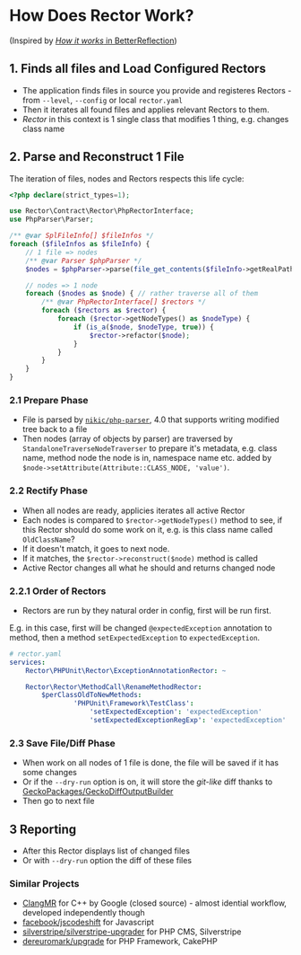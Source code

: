 # How Does Rector Work?

(Inspired by [*How it works* in BetterReflection](https://github.com/Roave/BetterReflection/blob/master/docs/how-it-works.md))

## 1. Finds all files and Load Configured Rectors

- The application finds files in source you provide and registeres Rectors - from `--level`, `--config` or local `rector.yaml`
- Then it iterates all found files and applies relevant Rectors to them.
- *Rector* in this context is 1 single class that modifies 1 thing, e.g. changes class name

## 2. Parse and Reconstruct 1 File

The iteration of files, nodes and Rectors respects this life cycle:

```php
<?php declare(strict_types=1);

use Rector\Contract\Rector\PhpRectorInterface;
use PhpParser\Parser;

/** @var SplFileInfo[] $fileInfos */
foreach ($fileInfos as $fileInfo) {
    // 1 file => nodes
    /** @var Parser $phpParser */
    $nodes = $phpParser->parse(file_get_contents($fileInfo->getRealPath()));

    // nodes => 1 node
    foreach ($nodes as $node) { // rather traverse all of them
        /** @var PhpRectorInterface[] $rectors */
        foreach ($rectors as $rector) {
            foreach ($rector->getNodeTypes() as $nodeType) {
                if (is_a($node, $nodeType, true)) {
                    $rector->refactor($node);
                }
            }
        }
    }
}
```

### 2.1 Prepare Phase

- File is parsed by [`nikic/php-parser`](https://github.com/nikic/PHP-Parser), 4.0 that supports writing modified tree back to a file
- Then nodes (array of objects by parser) are traversed by `StandaloneTraverseNodeTraverser` to prepare it's metadata, e.g. class name, method node the node is in, namespace name etc. added by `$node->setAttribute(Attribute::CLASS_NODE, 'value')`.

### 2.2 Rectify Phase

- When all nodes are ready, applicies iterates all active Rector
- Each nodes is compared to `$rector->getNodeTypes()` method to see, if this Rector should do some work on it, e.g. is this class name called `OldClassName`?
- If it doesn't match, it goes to next node.
- If it matches, the `$rector->reconstruct($node)` method is called
- Active Rector changes all what he should and returns changed node

### 2.2.1 Order of Rectors

- Rectors are run by they natural order in config, first will be run first.

E.g. in this case, first will be changed `@expectedException` annotation to method,
 then a method `setExpectedException` to `expectedException`.

```yaml
# rector.yaml
services:
    Rector\PHPUnit\Rector\ExceptionAnnotationRector: ~

    Rector\Rector\MethodCall\RenameMethodRector:
        $perClassOldToNewMethods:
                'PHPUnit\Framework\TestClass':
                    'setExpectedException': 'expectedException'
                    'setExpectedExceptionRegExp': 'expectedException'
```

### 2.3 Save File/Diff Phase

- When work on all nodes of 1 file is done, the file will be saved if it has some changes
- Or if the `--dry-run` option is on, it will store the *git-like* diff thanks to [GeckoPackages/GeckoDiffOutputBuilder](https://github.com/GeckoPackages/GeckoDiffOutputBuilder)
- Then go to next file

## 3 Reporting

- After this Rector displays list of changed files
- Or with `--dry-run` option the diff of these files

### Similar Projects

- [ClangMR](https://static.googleusercontent.com/media/research.google.com/en//pubs/archive/41342.pdf) for C++ by Google (closed source) - almost idential workflow, developed independently though
- [facebook/jscodeshift](https://github.com/facebook/jscodeshift) for Javascript
- [silverstripe/silverstripe-upgrader](https://github.com/silverstripe/silverstripe-upgrader) for PHP CMS, Silverstripe
- [dereuromark/upgrade](https://github.com/dereuromark/upgrade) for PHP Framework, CakePHP
